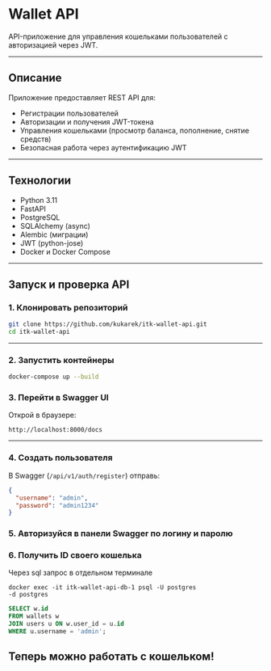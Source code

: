 # Wallet API

API-приложение для управления кошельками пользователей с авторизацией через JWT.

---

## Описание

Приложение предоставляет REST API для:

- Регистрации пользователей  
- Авторизации и получения JWT-токена  
- Управления кошельками (просмотр баланса, пополнение, снятие средств)  
- Безопасная работа через аутентификацию JWT

---

## Технологии

- Python 3.11  
- FastAPI  
- PostgreSQL  
- SQLAlchemy (async)  
- Alembic (миграции)  
- JWT (python-jose)  
- Docker и Docker Compose

---


##  Запуск и проверка API

### 1. Клонировать репозиторий

```bash
git clone https://github.com/kukarek/itk-wallet-api.git
cd itk-wallet-api
```

---

### 2. Запустить контейнеры

```bash
docker-compose up --build
```

### 3. Перейти в Swagger UI

Открой в браузере:

```
http://localhost:8000/docs
```

---

### 4. Создать пользователя

В Swagger (`/api/v1/auth/register`) отправь:

```json
{
  "username": "admin",
  "password": "admin1234"
}
```

### 5. Авторизуйся в панели Swagger по логину и паролю

### 6. Получить ID своего кошелька

Через sql запрос в отдельном терминале

```
docker exec -it itk-wallet-api-db-1 psql -U postgres 
-d postgres
```

``` sql 
SELECT w.id
FROM wallets w
JOIN users u ON w.user_id = u.id
WHERE u.username = 'admin';
```

## Теперь можно работать с кошельком!
